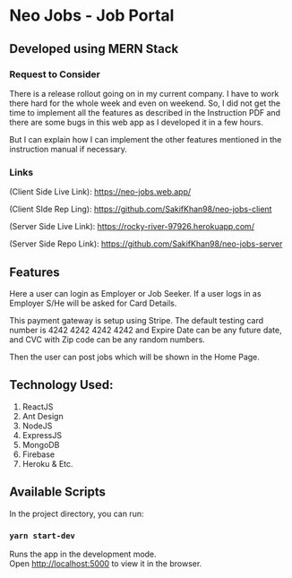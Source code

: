 # Neo Jobs - Job Portal

## Developed using MERN Stack

### Request to Consider

There is a release rollout going on in my current company. I have to work there hard for the whole week and even on weekend. So, I did not get the time to implement all the features as described in the Instruction PDF and there are some bugs in this web app as I developed it in a few hours.

But I can explain how I can implement the other features mentioned in the instruction manual if necessary.

### Links

(Client Side Live Link): https://neo-jobs.web.app/

(Client SIde Rep Ling): https://github.com/SakifKhan98/neo-jobs-client

(Server Side Live Link): https://rocky-river-97926.herokuapp.com/

(Server Side Repo Link): https://github.com/SakifKhan98/neo-jobs-server

## Features

Here a user can login as Employer or Job Seeker.
If a user logs in as Employer S/He will be asked for Card Details.

This payment gateway is setup using Stripe.
The default testing card number is 4242 4242 4242 4242 and Expire Date can be any future date,
and CVC with Zip code can be any random numbers.

Then the user can post jobs which will be shown in the Home Page.

## Technology Used:

1. ReactJS
2. Ant Design
3. NodeJS
4. ExpressJS
5. MongoDB
6. Firebase
7. Heroku
   & Etc.

## Available Scripts

In the project directory, you can run:

### `yarn start-dev`

Runs the app in the development mode.\
Open [http://localhost:5000](http://localhost:5000) to view it in the browser.
